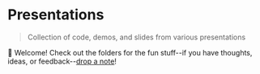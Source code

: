 # Presentations
> Collection of code, demos, and slides from various presentations

👋 Welcome! Check out the folders for the fun stuff--if you have thoughts, ideas, or feedback--[drop a note](mailto:mpayson@esri.com)!
